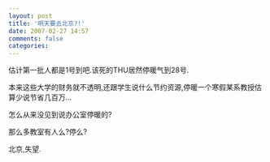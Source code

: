 ```yaml
---
layout: post
title: '明天要去北京?!'
date: 2007-02-27 14:57
comments: false
categories: 
---
```

    

估计第一批人都是1号到吧.该死的THU居然停暖气到28号.

本来这些大学的财务就不透明,还跟学生说什么节约资源,停暖一个寒假某系教授估算少说节省几百万...

怎么从来没见到说办公室停暖的?

那么多教室有人么?停么?

北京,失望.
